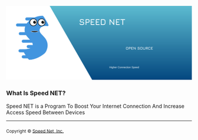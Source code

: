 
![Speed NET Banner](https://raw.githubusercontent.com/BarcaCorporation/community/main/static/store/apps/speednet/banners/github/speed-net-banner-github-default.png)



### What Is Speed NET?


Speed NET is a Program To Boost Your Internet Connection And Increase Access Speed Between Devices


---

<sub>Copyright © [Speed Net, Inc.](https://speednet.github.io)</sub>
